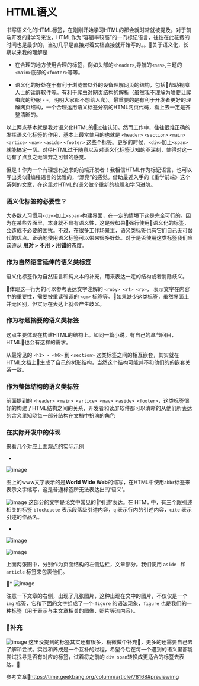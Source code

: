 # HTML语义

书写语义化的HTML标签，在刚刚开始学习HTML的那会就时常就被提及。对于前端开发的学习来说，HTML作为“容错率较高”的一门标记语言，往往在此花费的时间也是最少的，当初几乎是直接对着文档直接就开始写的。。关于语义化，长期以来我的理解是

* 在合理的地方使用合理的标签，例如头部的`<header>`,导航的`<nav>`,主题的`<main>`底部的`<footer>`等等。

* 语义化的好处在于有利于浏览器以外的设备理解网页的结构，包括帮助视障人士的读屏软件等。有利于爬虫对网页结构的解析（虽然我不理解为啥要让爬虫爬的舒服 - -，明明大家都不想给人爬）。最重要的是有利于开发者更好的理解网页结构，一个合理运用语义标签分割的HTML网页代码，看上去一定是齐整清晰的。

以上两点基本就是我对语义化HTML的过往认知。然而工作中，往往很难正确的发挥语义化标签的作用，基本上最常使用的也就是 
`<header>` `<section>` `<main>` `<artice>` `<nav>` `<aside>` `<footer>` 这些个标签。更多的时候，`<div>`加上`<span>`就能搞定一切。对待HTML过于随意以及对语义化标签认知的不深刻，使得对这一切有了点食之无味弃之可惜的感觉。

但是！作为一个有理想有追求的前端开发者！我相信HTML作为标记语言，也可以写出类似编程语言的优雅的，“漂亮”的感觉。借助最近入手的《重学前端》这个系列的文章，在这里对HTML的语义做个重新的梳理和学习进阶。

### 语义化标签的必要性？

大多数人习惯用`<div>`加上`<span>`构建界面，在一定的情境下这是完全可行的。因为在某些界面里，本身就不具有语义性，这是候如果强行使用语义化的标签，会造成不必要的困扰。不过，在很多工作场景里，语义类标签也有它们自己无可替代的优点。正确地使用语义标签可以带来很多好处。对于是否使用这类标签我们应该遵从 <strong>用对  > 不用 > 用错</strong>的态度。

### 作为自然语言延伸的语义类标签

语义化标签作为自然语言和纯文本的补充，用来表达一定的结构或者消除歧义。

体现这一行为的可以参考表达文字注解的 `<ruby> <rt> <rp>`， 表示文字在内容中的重要性，需要被重读强调的 `<em>` 标签等。如果缺少这类标签，虽然界面上并无区别，但实际在表达上就会产生歧义。

### 作为标题摘要的语义类标签

这点主要体现在构建HTML的结构上。如同一篇小说，有自己的章节回目，HTML也会有这样的需求。

从最常见的 `<h1> - <h6>` 到 `<section>` 这类标签之间的相互嵌套，其实就在HTML文档上生成了自己的树形结构，当然这个结构可能并不和他们的的嵌套关系一致。

### 作为整体结构的语义类标签

前面提到的 `<header> <main> <artice> <nav> <aside> <footer>`，这类标签很好的构建了HTML结构之间的关系，开发者和读屏软件都可以清晰的从他们所表达的含义里知晓每一部分结构在文档中扮演的角色


### 在实际开发中的体现

来看几个对应上面观点的实际示例

* 
![image](https://static001.geekbang.org/resource/image/13/72/139b1603d3851b11e9ee4ed955aec972.png)

图上的<abbr>www</abbr>文字表示的是<strong>World Wide Web</strong>的缩写，在HTML中使用`abbr`标签来表示文字缩写，这是普通标签所无法表达出的‘语义’。

![image](https://static001.geekbang.org/resource/image/e5/1a/e516e5e00ecc5b6b0b743dd2a8d65d1a.png)
这部分的文字是论文中常见的‘引述’表达。在 HTML 中，有三个跟引述相关的标签 `blockquote` 表示段落级引述内容，`q` 表示行内的引述内容，`cite` 表示引述的作品名。


* 
![image](https://static001.geekbang.org/resource/image/b6/da/b692ade1e78d295de52ffe01edaa11da.png)

![image](https://static001.geekbang.org/resource/image/cf/aa/cfc9a6542e0fc973e6e871043e7e42aa.jpeg)

上面两张图中，分别作为页面结构的左侧边栏，文章部分。我们使用 `aside ` 和 `article` 标签来包裹他们。

* 
![image](https://static001.geekbang.org/resource/image/6d/72/6d473b6fb734ea85a8cc209bc1716b72.png)

注意一下文章的右侧，出现了几张图片，这种出现在文中的图片，不仅仅是一个 `img` 标签，它和下面的文字组成了一个 `figure` 的语法现象，`figure` 也是我们的一种标签（用于表示与主文章相关的图像、照片等流内容）。


### 补充

![image](https://static001.geekbang.org/resource/image/96/9e/9684130e423b6734b23652f4f0b6359e.jpg)
这里没提到的标签其实还有很多，稍微做个补充，更多的还需要自己去了解和尝试。实践和养成是一个互补的过程，希望今后在每一个遇到的语义里都能尝试找寻是否有对应的标签，试着将之前的 `div span`转换成更适合的标签去表达。

参考文章<note>https://time.geekbang.org/column/article/78168#previewimg</note>